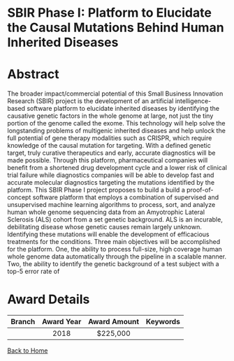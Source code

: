 
SBIR Phase I: Platform to Elucidate the Causal Mutations Behind Human Inherited Diseases
========================================================================================

# Abstract


The broader impact/commercial potential of this Small Business Innovation Research (SBIR) project is the development of an artificial intelligence-based software platform to elucidate inherited diseases by identifying the causative genetic factors in the whole genome at large, not just the tiny portion of the genome called the exome. This technology will help solve the longstanding problems of multigenic inherited diseases and help unlock the full potential of gene therapy modalities such as CRISPR, which require knowledge of the causal mutation for targeting. With a defined genetic target, truly curative therapeutics and early, accurate diagnostics will be made possible. Through this platform, pharmaceutical companies will benefit from a shortened drug development cycle and a lower risk of clinical trial failure while diagnostics companies will be able to develop fast and accurate molecular diagnostics targeting the mutations identified by the platform. This SBIR Phase I project proposes to build a build a proof-of-concept software platform that employs a combination of supervised and unsupervised machine learning algorithms to process, sort, and analyze human whole genome sequencing data from an Amyotrophic Lateral Sclerosis (ALS) cohort from a set genetic background. ALS is an incurable, debilitating disease whose genetic causes remain largely unknown. Identifying these mutations will enable the development of efficacious treatments for the conditions. Three main objectives will be accomplished for the platform. One, the ability to process full-size, high coverage human whole genome data automatically through the pipeline in a scalable manner. Two, the ability to identify the genetic background of a test subject with a top-5 error rate of  

# Award Details

|Branch|Award Year|Award Amount|Keywords|
| :---: | :---: | :---: | :---: |
||2018|$225,000||
  
  


[Back to Home](https://github.com/chrischow/dod_sbir_awards/Reports/JT/#400)
